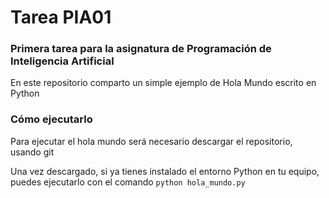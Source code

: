 # Tarea PIA01

### Primera tarea para la asignatura de Programación de Inteligencia Artificial
En este repositorio comparto un simple ejemplo de Hola Mundo escrito en Python


### Cómo ejecutarlo
Para ejecutar el hola mundo será necesario descargar el repositorio, usando git

Una vez descargado, si ya tienes instalado el entorno Python en tu equipo, puedes ejecutarlo con el comando 
`python hola_mundo.py`

